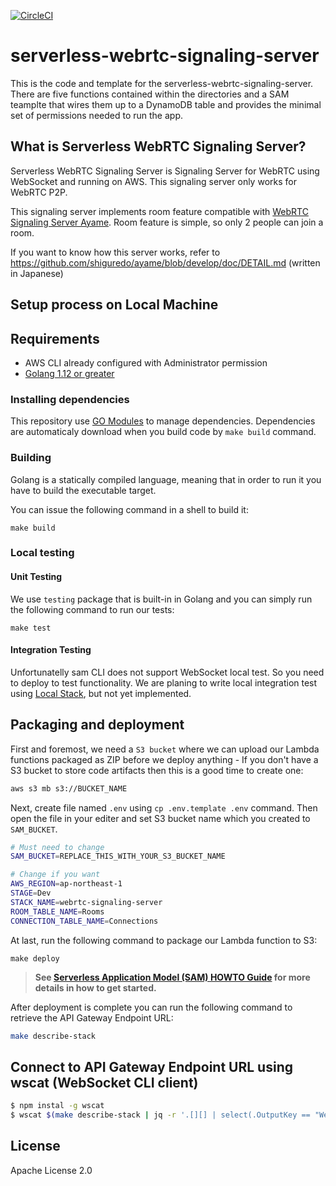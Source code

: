 [![CircleCI](https://circleci.com/gh/hakobera/serverless-webrtc-signaling-server.svg?style=svg)](https://circleci.com/gh/hakobera/serverless-webrtc-signaling-server)

# serverless-webrtc-signaling-server

This is the code and template for the serverless-webrtc-signaling-server. There are five functions contained within the directories and a SAM teamplte that wires them up to a DynamoDB table and provides the minimal set of permissions needed to run the app.

## What is Serverless WebRTC Signaling Server?

Serverless WebRTC Signaling Server is Signaling Server for WebRTC using WebSocket and running on AWS.
This signaling server only works for WebRTC P2P.

This signaling server implements room feature compatible with [WebRTC Signaling Server Ayame](https://github.com/shiguredo/ayame).
Room feature is simple, so only 2 people can join a room.

If you want to know how this server works, refer to https://github.com/shiguredo/ayame/blob/develop/doc/DETAIL.md (written in Japanese)

## Setup process on Local Machine

## Requirements

* AWS CLI already configured with Administrator permission
* [Golang 1.12 or greater](https://golang.org)

### Installing dependencies

This repository use [GO Modules](https://github.com/golang/go/wiki/Modules) to manage dependencies.
Dependencies are automaticaly download when you build code by `make build` command.

### Building

Golang is a statically compiled language, meaning that in order to run it you have to build the executable target.

You can issue the following command in a shell to build it:

```shell
make build
```

### Local testing

#### Unit Testing

We use `testing` package that is built-in in Golang and you can simply run the following command to run our tests:

```shell
make test
```

#### Integration Testing

Unfortunatelly sam CLI does not support WebSocket local test. So you need to deploy to test functionality.
We are planing to write local integration test using [Local Stack](https://github.com/localstack/localstack), but not yet implemented.

## Packaging and deployment

First and foremost, we need a `S3 bucket` where we can upload our Lambda functions packaged as ZIP before we deploy anything - If you don't have a S3 bucket to store code artifacts then this is a good time to create one:

```bash
aws s3 mb s3://BUCKET_NAME
```

Next, create file named `.env` using `cp .env.template .env` command.
Then open the file in your editer and set S3 bucket name which you created to `SAM_BUCKET`.

```bash
# Must need to change
SAM_BUCKET=REPLACE_THIS_WITH_YOUR_S3_BUCKET_NAME

# Change if you want 
AWS_REGION=ap-northeast-1
STAGE=Dev
STACK_NAME=webrtc-signaling-server
ROOM_TABLE_NAME=Rooms
CONNECTION_TABLE_NAME=Connections
```

At last, run the following command to package our Lambda function to S3:

```shell
make deploy
```

> **See [Serverless Application Model (SAM) HOWTO Guide](https://github.com/awslabs/serverless-application-model/blob/master/HOWTO.md) for more details in how to get started.**

After deployment is complete you can run the following command to retrieve the API Gateway Endpoint URL:

```bash
make describe-stack
``` 
## Connect to API Gateway Endpoint URL using wscat (WebSocket CLI client)

```bash
$ npm instal -g wscat
$ wscat $(make describe-stack | jq -r '.[][] | select(.OutputKey == "WebSocketURI") | .OutputValue')
```

## License

Apache License 2.0
